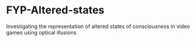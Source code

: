 # FYP-Altered-states
Investigating the representation of altered states of consciousness in video games using optical illusions
